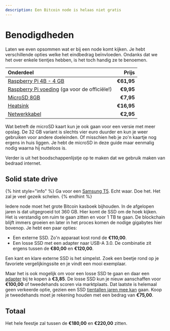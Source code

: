 ```yaml
---
description: Een Bitcoin node is helaas niet gratis
---
```


# Benodigdheden

Laten we even opsommen wat er bij een node komt kijken. Je hebt verschillende opties welke het eindbedrag beïnvloeden. Ondanks dat we het over enkele tientjes hebben, is het toch handig ze te benoemen.

| Onderdeel | Prijs |
| :--- | ---: |
| [Raspberry Pi 4B - 4 GB](https://tweakers.net/pricewatch/1414470/raspberry-pi-4-model-b-4gb-ram.html) | **€61,95** |
| [Raspberry Pi voeding](https://tweakers.net/pricewatch/1415202/raspberry-pi-153w-usb-c-power-supply.html) \(ga voor de officiële!\) | **€9,95** |
| [MicroSD 8GB](https://www.kiwi-electronics.nl/Transcend-8GB-Class-10-MicroSDHC-UHS-1) | **€7,95** |
| [Heatsink](https://www.kiwi-electronics.nl/armor-case-for-rpi4-with-dual-fan-black) | **€16,95** |
| [Netwerkkabel](https://www.kiwi-electronics.nl/toebehoren/kabels-voedingen/netwerk-kabels/cat6-netwerkkabel-zwart-1m) | **€2,95** |

Wat betreft de microSD kaart kun je ook gaan voor een versie met meer opslag. De 32 GB variant is slechts vier euro duurder en kun je weer gebruiken voor andere doeleinden. Of misschien heb je zo'n kaartje nog ergens in huis liggen. Je hebt de microSD in deze guide maar eenmalig nodig waarna hij nutteloos is.

Verder is uit het boodschappenlijstje op te maken dat we gebruik maken van bedraad internet.

## Solid state drive

{% hint style="info" %}
Ga voor een [Samsung T5](https://tweakers.net/pricewatch/942129/samsung-portable-ssd-t5-1tb-zwart.html). Echt waar. Doe het. Het zal je veel gezeik schelen.
{% endhint %}

Iedere node moet het grote Bitcoin kasboek bijhouden. In de afgelopen jaren is dat uitgegroeid tot 360 GB. Hier komt de SSD om de hoek kijken. Het is verstandig om ruim te gaan zitten en voor 1 TB te gaan. De blockchain blijft immers groeien en later in het proces komen de nodige gigabytes hier bovenop. Je hebt een paar opties:

* Een externe SSD. Zo'n apparaat kost rond de **€110,00**.
* Een losse SSD met een adapter naar USB-A 3.0. De combinatie zit ergens tussen de **€80,00** en **€120,00**.

Een kant en klare externe SSD is het simpelst. Zoek een beetje rond op je favoriete vergelijkingssite en je vindt een mooi exemplaar.

Maar het is ook mogelijk om voor een losse SSD te gaan en daar een [adapter](https://www.bol.com/nl/p/professional-sata-naar-usb-3-0-kabel-adapter-2-5-inch-ssd-harde-schijf-uitbreiden-connector/9200000104702554/) bij te kopen à **€3,85**. De losse SSD kun je nieuw aanschaffen voor **€100,00** of tweedehands scoren via marktplaats. Dat laatste is helemaal geen verkeerde optie, gezien een SSD [tientallen jaren mee kan](https://youtu.be/__ebnRd3TEQ?t=723) gaan. Koop je tweedehands moet je rekening houden met een bedrag van **€75,00**.

## Totaal

Het hele feestje zal tussen de **€180,00** en **€220,00** zitten.

